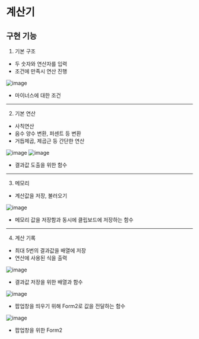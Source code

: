 # 계산기

## 구현 기능

1. 기본 구조
  - 두 숫자와 연산자를 입력
  - 조건에 만족시 연산 진행

![image](https://github.com/user-attachments/assets/70bf7087-c47f-40c8-83c5-4ba626e08f8a)
- 마이너스에 대한 조건
  
---
2. 기본 연산
  - 사칙연산
  - 음수 양수 변환, 퍼센트 등 변환
  - 거듭제곱, 제곱근 등 간단한 연산

![image](https://github.com/user-attachments/assets/879d73b4-a3c9-4d6f-bb3a-b9e675e679e8)
![image](https://github.com/user-attachments/assets/46860b23-b28d-4ca5-a03b-5ac1cb1c7f9c)
- 결과값 도출을 위한 함수

---
3. 메모리
  - 계산값을 저장, 불러오기

![image](https://github.com/user-attachments/assets/929e694f-6f37-4205-bbf7-4494241cf7bf)
- 메모리 값을 저장함과 동시에 클립보드에 저장하는 함수
  
---
4. 계산 기록
  - 최대 5번의 결과값을 배열에 저장
  - 연산에 사용된 식을 출력

![image](https://github.com/user-attachments/assets/266d8dd1-8a15-4125-8262-61ec582c450f)
- 결과값 저장을 위한 배열과 함수

![image](https://github.com/user-attachments/assets/ab984772-f390-4bc8-94f4-77c6077997ff)
- 팝업창을 띄우기 위해 Form2로 값을 전달하는 함수

![image](https://github.com/user-attachments/assets/181b8dda-8a9c-4d3b-aaca-3f1a5c649763)
- 팝업창을 위한 Form2
